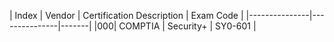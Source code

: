 | Index        | Vendor | Certification Description | Exam Code |
|---------------|---------------|-------|
|000| COMPTIA | Security+ | SY0-601 |